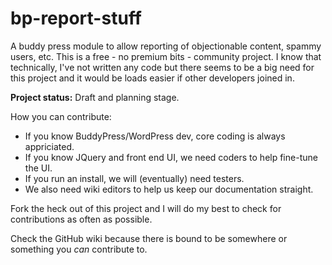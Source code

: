 # bp-report-stuff
A buddy press module to allow reporting of objectionable content, spammy users, etc. This is a free - no premium bits - community project. I know that technically, I've not written any code but there seems to be a big need for this project and it would be loads easier if other developers joined in.

**Project status:** Draft and planning stage.

How you can contribute:

* If you know BuddyPress/WordPress dev, core coding is always appriciated.
* If you know JQuery and front end UI, we need coders to help fine-tune the UI.
* If you run an install, we will (eventually) need testers.
* We also need wiki editors to help us keep our documentation straight.

Fork the heck out of this project and I will do my best to check for contributions as often as possible.

Check the GitHub wiki because there is bound to be somewhere or something you _can_ contribute to.
